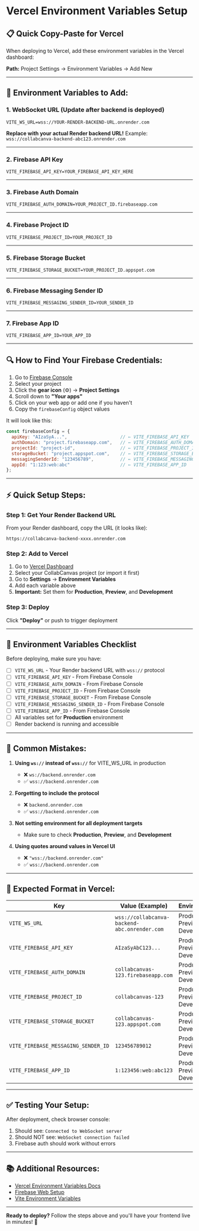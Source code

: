 # Vercel Environment Variables Setup

## 📋 Quick Copy-Paste for Vercel

When deploying to Vercel, add these environment variables in the Vercel dashboard:

**Path:** Project Settings → Environment Variables → Add New

---

## 🔧 Environment Variables to Add:

### 1. WebSocket URL (Update after backend is deployed)
```
VITE_WS_URL=wss://YOUR-RENDER-BACKEND-URL.onrender.com
```
**Replace with your actual Render backend URL!**
Example: `wss://collabcanva-backend-abc123.onrender.com`

---

### 2. Firebase API Key
```
VITE_FIREBASE_API_KEY=YOUR_FIREBASE_API_KEY_HERE
```

---

### 3. Firebase Auth Domain
```
VITE_FIREBASE_AUTH_DOMAIN=YOUR_PROJECT_ID.firebaseapp.com
```

---

### 4. Firebase Project ID
```
VITE_FIREBASE_PROJECT_ID=YOUR_PROJECT_ID
```

---

### 5. Firebase Storage Bucket
```
VITE_FIREBASE_STORAGE_BUCKET=YOUR_PROJECT_ID.appspot.com
```

---

### 6. Firebase Messaging Sender ID
```
VITE_FIREBASE_MESSAGING_SENDER_ID=YOUR_SENDER_ID
```

---

### 7. Firebase App ID
```
VITE_FIREBASE_APP_ID=YOUR_APP_ID
```

---

## 🔍 How to Find Your Firebase Credentials:

1. Go to [Firebase Console](https://console.firebase.google.com/)
2. Select your project
3. Click the **gear icon** (⚙️) → **Project Settings**
4. Scroll down to **"Your apps"**
5. Click on your web app or add one if you haven't
6. Copy the `firebaseConfig` object values

It will look like this:
```javascript
const firebaseConfig = {
  apiKey: "AIzaSyA...",                    // ← VITE_FIREBASE_API_KEY
  authDomain: "project.firebaseapp.com",   // ← VITE_FIREBASE_AUTH_DOMAIN
  projectId: "project-id",                 // ← VITE_FIREBASE_PROJECT_ID
  storageBucket: "project.appspot.com",    // ← VITE_FIREBASE_STORAGE_BUCKET
  messagingSenderId: "123456789",          // ← VITE_FIREBASE_MESSAGING_SENDER_ID
  appId: "1:123:web:abc"                   // ← VITE_FIREBASE_APP_ID
};
```

---

## ⚡ Quick Setup Steps:

### Step 1: Get Your Render Backend URL
From your Render dashboard, copy the URL (it looks like):
```
https://collabcanva-backend-xxxx.onrender.com
```

### Step 2: Add to Vercel
1. Go to [Vercel Dashboard](https://vercel.com/dashboard)
2. Select your CollabCanvas project (or import it first)
3. Go to **Settings** → **Environment Variables**
4. Add each variable above
5. **Important:** Set them for **Production**, **Preview**, and **Development**

### Step 3: Deploy
Click **"Deploy"** or push to trigger deployment

---

## 📝 Environment Variables Checklist

Before deploying, make sure you have:

- [ ] `VITE_WS_URL` - Your Render backend URL with `wss://` protocol
- [ ] `VITE_FIREBASE_API_KEY` - From Firebase Console
- [ ] `VITE_FIREBASE_AUTH_DOMAIN` - From Firebase Console
- [ ] `VITE_FIREBASE_PROJECT_ID` - From Firebase Console
- [ ] `VITE_FIREBASE_STORAGE_BUCKET` - From Firebase Console
- [ ] `VITE_FIREBASE_MESSAGING_SENDER_ID` - From Firebase Console
- [ ] `VITE_FIREBASE_APP_ID` - From Firebase Console
- [ ] All variables set for **Production** environment
- [ ] Render backend is running and accessible

---

## 🚨 Common Mistakes:

1. **Using `ws://` instead of `wss://`** for VITE_WS_URL in production
   - ❌ `ws://backend.onrender.com`
   - ✅ `wss://backend.onrender.com`

2. **Forgetting to include the protocol**
   - ❌ `backend.onrender.com`
   - ✅ `wss://backend.onrender.com`

3. **Not setting environment for all deployment targets**
   - Make sure to check **Production**, **Preview**, and **Development**

4. **Using quotes around values in Vercel UI**
   - ❌ `"wss://backend.onrender.com"`
   - ✅ `wss://backend.onrender.com`

---

## 🎯 Expected Format in Vercel:

| Key | Value (Example) | Environments |
|-----|----------------|--------------|
| `VITE_WS_URL` | `wss://collabcanva-backend-abc.onrender.com` | Production, Preview, Development |
| `VITE_FIREBASE_API_KEY` | `AIzaSyAbC123...` | Production, Preview, Development |
| `VITE_FIREBASE_AUTH_DOMAIN` | `collabcanvas-123.firebaseapp.com` | Production, Preview, Development |
| `VITE_FIREBASE_PROJECT_ID` | `collabcanvas-123` | Production, Preview, Development |
| `VITE_FIREBASE_STORAGE_BUCKET` | `collabcanvas-123.appspot.com` | Production, Preview, Development |
| `VITE_FIREBASE_MESSAGING_SENDER_ID` | `123456789012` | Production, Preview, Development |
| `VITE_FIREBASE_APP_ID` | `1:123456:web:abc123` | Production, Preview, Development |

---

## ✅ Testing Your Setup:

After deployment, check browser console:
1. Should see: `Connected to WebSocket server`
2. Should NOT see: `WebSocket connection failed`
3. Firebase auth should work without errors

---

## 📚 Additional Resources:

- [Vercel Environment Variables Docs](https://vercel.com/docs/concepts/projects/environment-variables)
- [Firebase Web Setup](https://firebase.google.com/docs/web/setup)
- [Vite Environment Variables](https://vitejs.dev/guide/env-and-mode.html)

---

**Ready to deploy?** Follow the steps above and you'll have your frontend live in minutes! 🚀

